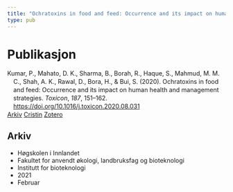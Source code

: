 ```yaml
---
title: "Ochratoxins in food and feed: Occurrence and its impact on human health and management strategies"
type: pub
---
```

<h1>Publikasjon</h1>
<article id="csl-bib-container-PGYLZF4A" class="csl-bib-container">
  <div class="csl-bib-body" style="line-height: 1.35; padding-left: 1em; text-indent:-1em;">
  <div class="csl-entry">Kumar, P., Mahato, D. K., Sharma, B., Borah, R., Haque, S., Mahmud, M. M. C., Shah, A. K., Rawal, D., Bora, H., &amp; Bui, S. (2020). Ochratoxins in food and feed: Occurrence and its impact on human health and management strategies. <i>Toxicon</i>, <i>187</i>, 151&#x2013;162. <a href="https://doi.org/10.1016/j.toxicon.2020.08.031">https://doi.org/10.1016/j.toxicon.2020.08.031</a></div>
</div>
  <div class="csl-bib-buttons">
    <a href="#taxonomy-article-PGYLZF4A" class="csl-bib-button">Arkiv</a>
    <a href="https://app.cristin.no/results/show.jsf?id=1893691" alt="Cristin URL" class="csl-bib-button">Cristin</a>
    <a href="http://zotero.org/groups/5022929/items/PGYLZF4A" alt="Zotero URL" class="csl-bib-button">Zotero</a>
  </div>
  <div id="csl-bib-meta-container-PGYLZF4A"></div>
</article>
<div id="csl-bib-meta-PGYLZF4A" class="csl-bib-meta">
  <article id="taxonomy-article-PGYLZF4A" class="taxonomy-article">
    <h1>Arkiv</h1>
    <ul>
      <li>Høgskolen i Innlandet</li>
      <li>Fakultet for anvendt økologi, landbruksfag og bioteknologi</li>
      <li>Institutt for bioteknologi</li>
      <li>2021</li>
      <li>Februar</li>
    </ul>
  </article>
</div>
